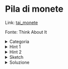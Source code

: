 # Pila di monete
Link: [tai_monete](https://training.olinfo.it/task/tai_monete)

Fonte: Think About It

<details>
<summary>Categoria</summary>
dp, minqueue
</details>

<details>
<summary>Hint 1</summary>
Come puoi risolvere il problema in O(NK)?
</details>

<details>
<summary>Hint 2</summary>
Prova a ottimizzare la dp, pensando anche ai tag. Vogliamo calcolare il minimo di un range in cui possiamo solo aggiungere in fondo e togliere dall'inizio, quindi...
</details>

<details>
<summary>Sketch</summary>
Per prima cosa pensiamo alla dp in ```O(NK)```: per ogni elemento ```i``` iteriamo sui ```K``` valori precedenti nella dp e scegliamo il valore ottimale, la soluzione sarà quindi ```S - dp[j]```, dove ```S``` è la somma dei valori delle prime ```i``` monete (quell che guadagnamo sarà dato dalla differenza tra il totale e quello che guadagna il nostro avversario). Possiamo ottimizzare la dp utilizzando una minqueue: quando calcoliamo ```dp[i]``` la aggiungiamo in fondo alla minqueue e togliamo il valore di ```dp[i-K]```, trovando quindi il minimo in ```O(1)```.
</details>

<details>
<summary>Soluzione</summary>

```cpp
#include<bits/stdc++.h>

using namespace std;

struct MinQueue {
	deque<array<int, 2>> q;

	void add(int x, int i) {
		while (!q.empty() && q.back()[0] > x) {
			q.pop_back();
		}
		q.push_back({x, i});
	}

	bool remove(int i) {
		if (q.front()[1] == i) {
			q.pop_front();
			return true;
		}
		return false;
	}

	int min() {
		return q.empty() ? -1 : q.front()[0];
	}
};

int best_score(int N, int K, vector<int> &monete){
	MinQueue Q; Q.add(0, -1);

	int S = 0;
	vector<int> dp(N);
	for (int i = 0; i < N; i++) {
		S += monete[i];
		dp[i] = S - Q.min();
		Q.add(dp[i], i);
		Q.remove(i - K);
	}

	return dp[N - 1];
}
```
</details>
